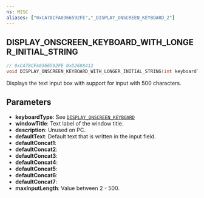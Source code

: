 ```yaml
---
ns: MISC
aliases: ["0xCA78CFA0366592FE","_DISPLAY_ONSCREEN_KEYBOARD_2"]
---
```

## DISPLAY_ONSCREEN_KEYBOARD_WITH_LONGER_INITIAL_STRING

```c
// 0xCA78CFA0366592FE 0xD2688412
void DISPLAY_ONSCREEN_KEYBOARD_WITH_LONGER_INITIAL_STRING(int keyboardType, char* windowTitle, cs_type(AnyPtr) char* description, char* defaultText, char* defaultConcat1, char* defaultConcat2, char* defaultConcat3, char* defaultConcat4, char* defaultConcat5, char* defaultConcat6, char* defaultConcat7, int maxInputLength);
```

Displays the text input box with support for input with 500 characters.

## Parameters
* **keyboardType**: See [`DISPLAY_ONSCREEN_KEYBOARD`](#_0x00DC833F2568DBF6)
* **windowTitle**: Text label of the window title.
* **description**: Unused on PC.
* **defaultText**: Default text that is written in the input field.
* **defaultConcat1**: 
* **defaultConcat2**: 
* **defaultConcat3**: 
* **defaultConcat4**: 
* **defaultConcat5**: 
* **defaultConcat6**: 
* **defaultConcat7**: 
* **maxInputLength**: Value between 2 - 500.


